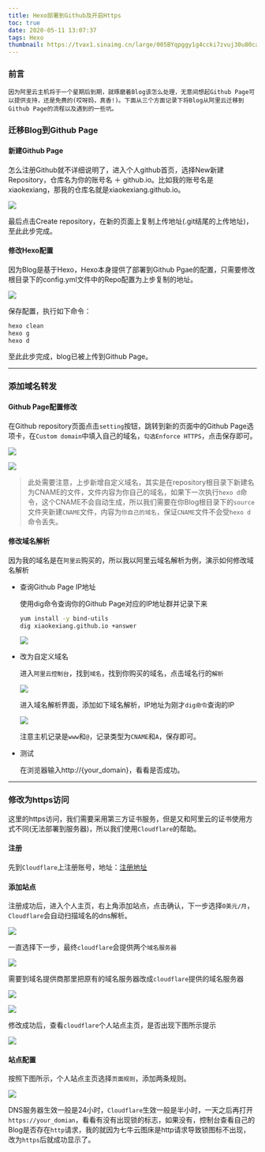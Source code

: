 ```yaml
---
title: Hexo部署到Github及开启Https
toc: true
date: 2020-05-11 13:07:37
tags: Hexo
thumbnail: https://tvax1.sinaimg.cn/large/005BYqpggy1g4ccki7zvuj30u80caaaf.jpg
---
```

### 

### 前言

`因为阿里云主机将于一个星期后到期，就琢磨着Blog该怎么处理，无意间想起Github Page可以提供支持，还是免费的(哎呀妈，真香!)。下面从三个方面记录下将Blog从阿里云迁移到Github Page的流程以及遇到的一些坑。`


### 迁移Blog到Github Page

#### 新建Github Page

怎么注册Github就不详细说明了，进入个人github首页，选择New新建Repository，仓库名为你的账号名 ＋ github.io。比如我的账号名是xiaokexiang，那我的仓库名就是xiaokexiang.github.io。
<!--more-->
![](https://image.leejay.top/image/20200511/4nugBc7rX5V3.png?imageslim)

最后点击Create repository，在新的页面上复制上传地址(.git结尾的上传地址)，至此此步完成。

#### 修改Hexo配置

因为Blog是基于Hexo，Hexo本身提供了部署到Github Pgae的配置，只需要修改根目录下的config.yml文件中的Repo配置为上步复制的地址。

![](https://image.leejay.top/image/20200511/JuzJdL4l82cq.png?imageslim)

保存配置，执行如下命令：

```bash
hexo clean
hexo g
hexo d
```

至此此步完成，blog已被上传到Github Page。

---

### 添加域名转发

#### Github Page配置修改

在Github repository页面点击`setting`按钮，跳转到新的页面中的Github Page选项卡，在`Custom domain`中填入自己的域名，`勾选Enforce HTTPS`，点击保存即可。

![](https://image.leejay.top/image/20200511/n9OSqsVG9xSR.png?imageslim)

![](https://image.leejay.top/image/20200511/ChG4FKRMNHst.png?imageslim)

> 此处需要注意，上步新增自定义域名，其实是在repository根目录下新建名为CNAME的文件，文件内容为你自己的域名，如果下一次执行`hexo d`命令，这个CNAME不会自动生成，所以我们需要在你Blog根目录下的`source`文件夹新建`CNAME`文件，内容为`你自己的域名`，保证`CNAME`文件不会受`hexo d`命令丢失。

#### 修改域名解析

因为我的域名是在`阿里云`购买的，所以我以阿里云域名解析为例，演示如何修改域名解析

- 查询Github Page IP地址

  使用dig命令查询你的Github Page对应的IP地址群并记录下来

  ```bash
  yum install -y bind-utils
  dig xiaokexiang.github.io +answer
  ```

  ![](https://image.leejay.top/image/20200511/x9EbGVgmyAB9.png?imageslim)

  

- 改为自定义域名

  进入`阿里云控制台`，找到`域名`，找到你购买的域名，点击域名行的`解析`

  ![](https://image.leejay.top/image/20200511/E4yV74BNCw9T.png?imageslim)

  进入域名解析界面，添加如下域名解析，IP地址为刚才`dig命令`查询的IP

  ![](https://image.leejay.top/image/20200511/Umx4YrVgwx3U.png?imageslim)

  注意主机记录是`www`和`@`，记录类型为`CNAME`和`A`，保存即可。

- 测试

  在浏览器输入http://{your_domain}，看看是否成功。

---

### 修改为https访问

这里的https访问，我们需要采用第三方证书服务，但是又和阿里云的证书使用方式不同(无法部署到服务器)，所以我们使用`Cloudflare`的帮助。

#### 注册

先到`Cloudflare`上注册账号，地址：<a href="https://dash.cloudflare.com/sign-up">注册地址</a>

#### 添加站点

注册成功后，进入个人主页，右上角添加站点，点击确认，下一步选择`0美元/月`，`Cloudflare`会自动扫描域名的dns解析。

![](https://image.leejay.top/image/20200511/uaRIu4epnTL5.png?imageslim)

一直选择下一步，最终`cloudflare`会提供两个`域名服务器`

![](https://image.leejay.top/image/20200511/HfjNOou3jeyq.png?imageslim)

需要到域名提供商那里把原有的域名服务器改成`cloudflare`提供的域名服务器

![](https://image.leejay.top/image/20200511/gnqWCtLj4Em2.png?imageslim)

![](https://image.leejay.top/image/20200511/6YbmtAIYsLEF.png?imageslim)

修改成功后，查看`cloudflare`个人站点主页，是否出现下图所示提示

![](https://image.leejay.top/image/20200511/pnflKUPeWhUw.png?imageslim)

#### 站点配置

按照下图所示，个人站点主页选择`页面规则`，添加两条规则。

![](https://image.leejay.top/image/20200511/1rO6Mvg3kYLG.png?imageslim)

DNS服务器生效一般是24小时，`Cloudflare`生效一般是半小时，一天之后再打开`https://your_domian`，看看有没有出现锁的标志，如果没有，控制台查看自己的Blog是否存在`http`请求，我的就因为七牛云图床是http请求导致锁图标不出现，改为`https`后就成功显示了。